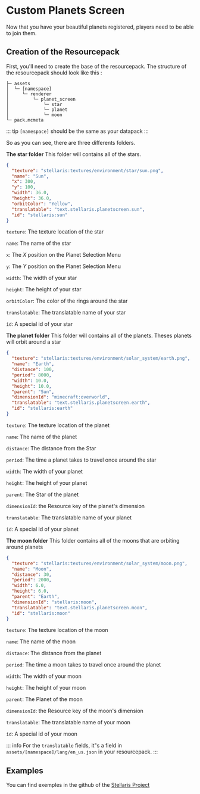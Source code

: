 # Custom Planets Screen

Now that you have your beautiful planets registered, players need to be able to join them.

## Creation of the Resourcepack

First, you'll need to create the base of the resourcepack. The structure of the resourcepack should look like this :

```
├─ assets
│  └─ [namespace]
│     └─ renderer
│         └─ planet_screen
│             └─ star
│             └─ planet
│             └─ moon
└─ pack.mcmeta
```

::: tip
`[namespace]` should be the same as your datapack
:::

So as you can see, there are three differents folders.

**The star folder**
This folder will contains all of the stars.

```json
{
  "texture": "stellaris:textures/environment/star/sun.png",
  "name": "Sun",
  "x": 300,
  "y": 100,
  "width": 36.0,
  "height": 36.0,
  "orbitColor": "Yellow",
  "translatable": "text.stellaris.planetscreen.sun",
  "id": "stellaris:sun"
}
```
`texture`: The texture location of the star

`name`: The name of the star

`x`: The *X* position on the Planet Selection Menu

`y`: The *Y* position on the Planet Selection Menu

`width`: The width of your star

`height`: The height of your star

`orbitColor`: The color of the rings around the star

`translatable`: The translatable name of your star

`id`: A special id of your star

**The planet folder**
This folder will contains all of the planets. Theses planets will orbit around a star

```json
{
  "texture": "stellaris:textures/environment/solar_system/earth.png",
  "name": "Earth",
  "distance": 100,
  "period": 8000,
  "width": 10.0,
  "height": 10.0,
  "parent": "Sun",
  "dimensionId": "minecraft:overworld",
  "translatable": "text.stellaris.planetscreen.earth",
  "id": "stellaris:earth"
}
```
`texture`: The texture location of the planet

`name`: The name of the planet

`distance`: The distance from the Star

`period`: The time a planet takes to travel once around the star

`width`: The width of your planet

`height`: The height of your planet

`parent`: The Star of the planet

`dimensionId`: the Resource key of the planet's dimension

`translatable`: The translatable name of your planet

`id`: A special id of your planet

**The moon folder**
This folder contains all of the moons that are orbiting around planets

```json
{
  "texture": "stellaris:textures/environment/solar_system/moon.png",
  "name": "Moon",
  "distance": 30,
  "period": 2000,
  "width": 6.0,
  "height": 6.0,
  "parent": "Earth",
  "dimensionId": "stellaris:moon",
  "translatable": "text.stellaris.planetscreen.moon",
  "id": "stellaris:moon"
}
```
`texture`: The texture location of the moon

`name`: The name of the moon

`distance`: The distance from the planet

`period`: The time a moon takes to travel once around the planet

`width`: The width of your moon

`height`: The height of your moon

`parent`: The Planet of the moon

`dimensionId`: the Resource key of the moon's dimension

`translatable`: The translatable name of your moon

`id`: A special id of your moon

::: info
For the `translatable` fields, it"s a field in `assets/[namespace]/lang/en_us.json` in your resourcepack.
:::

## Examples

You can find exemples in the github of the [Stellaris Project](https://github.com/st0x0ef/stellaris/tree/master/common/src/main/resources/assets/stellaris/renderer) 
